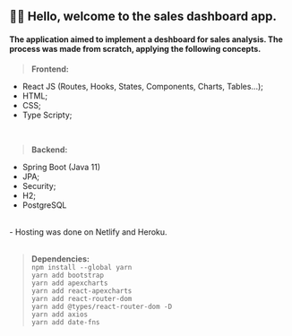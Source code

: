 ## 👋👋 Hello, welcome to the sales dashboard app.
#### The application aimed to implement a deshboard for sales analysis. The process was made from scratch, applying the following concepts.
> **Frontend:** 
  * React JS (Routes, Hooks, States, Components, Charts, Tables...); <br/>
  * HTML; <br/>
  * CSS; <br/>
  * Type Scripty; <br/>
  <br/>
  
> **Backend:**
  * Spring Boot (Java 11) <br/>
  * JPA;<br/>
  * Security; <br/>
  * H2; <br/>
  * PostgreSQL <br/>
  <br/>
 - Hosting was done on Netlify and Heroku.<br/>
  <br/>
  
 > **Dependencies:** <br/>
  `npm install --global yarn` <br/>
  `yarn add bootstrap` <br/>
  `yarn add apexcharts` <br/>
  `yarn add react-apexcharts` <br/>
  `yarn add react-router-dom` <br/>
  `yarn add @types/react-router-dom -D` <br/>
  `yarn add axios` <br/>
  `yarn add date-fns` <br/>
